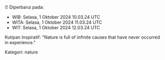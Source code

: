 ⏰ Diperbarui pada:
- WIB: Selasa, 1 Oktober 2024 10.03.24 UTC
- WITA: Selasa, 1 Oktober 2024 11.03.24 UTC
- WIT: Selasa, 1 Oktober 2024 12.03.24 UTC

Kutipan Inspiratif:
"Nature is full of infinite causes that have never occurred in experience."


Kategori: nature

